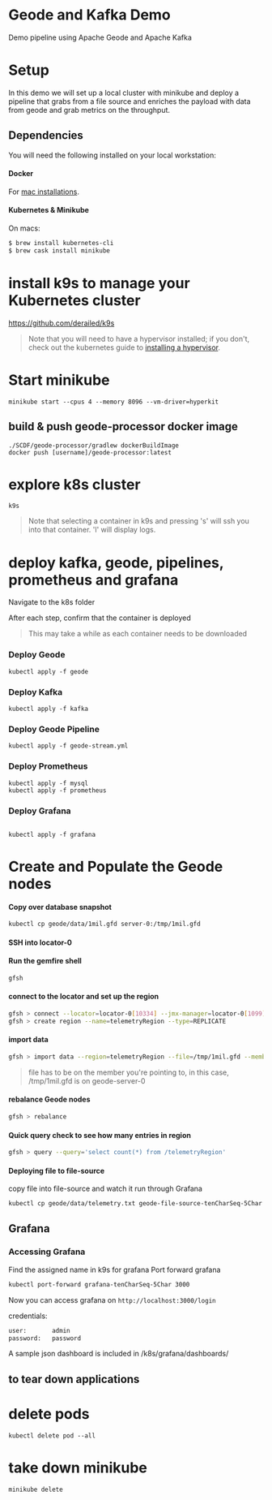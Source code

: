 # Geode and Kafka Demo
Demo pipeline using Apache Geode and Apache Kafka

# Setup
In this demo we will set up a local cluster with minikube and deploy a pipeline that grabs from a file source and enriches the payload with data from geode and grab metrics on the throughput.
## Dependencies
You will need the following installed on your local workstation:

#### Docker
For [mac installations](https://docs.docker.com/docker-for-mac/install/).

#### Kubernetes & Minikube
On macs: 

```bash
$ brew install kubernetes-cli
$ brew cask install minikube
```
# install k9s to manage your Kubernetes cluster
https://github.com/derailed/k9s


> Note that you will need to have a hypervisor installed; if you don't, check out the kubernetes guide to [installing a hypervisor](https://kubernetes.io/docs/tasks/tools/install-minikube/#install-a-hypervisor).

# Start minikube
```
minikube start --cpus 4 --memory 8096 --vm-driver=hyperkit
```

## build & push geode-processor docker image
``` 
./SCDF/geode-processor/gradlew dockerBuildImage
docker push [username]/geode-processor:latest
```

 # explore k8s cluster
 ```
 k9s
 ```
> Note that selecting a container in k9s and pressing 's' will ssh you into that container. 'l' will display logs.

# deploy kafka, geode, pipelines, prometheus and grafana
Navigate to the k8s folder

After each step, confirm that the container is deployed
> This may take a while as each container needs to be downloaded
### Deploy Geode
```
kubectl apply -f geode
```
### Deploy Kafka
```
kubectl apply -f kafka
```

### Deploy Geode Pipeline
```
kubectl apply -f geode-stream.yml
```

### Deploy Prometheus
```
kubectl apply -f mysql
kubectl apply -f prometheus
```

### Deploy Grafana
```

kubectl apply -f grafana

```

# Create and Populate the Geode nodes
#### Copy over database snapshot
```bash
kubectl cp geode/data/1mil.gfd server-0:/tmp/1mil.gfd
```

#### SSH into locator-0

#### Run the gemfire shell
```bash
gfsh
```

#### connect to the locator and set up the region
```bash
gfsh > connect --locator=locator-0[10334] --jmx-manager=locator-0[1099]
gfsh > create region --name=telemetryRegion --type=REPLICATE
```

#### import data
```bash
gfsh > import data --region=telemetryRegion --file=/tmp/1mil.gfd --member=server-0
```
> file has to be on the member you're pointing to, in this case, /tmp/1mil.gfd is on geode-server-0

#### rebalance Geode nodes 
```bash
gfsh > rebalance
```

#### Quick query check to see how many entries in region
```bash
gfsh > query --query='select count(*) from /telemetryRegion'
```

#### Deploying file to file-source
copy file into file-source and watch it run through Grafana
```bash
kubectl cp geode/data/telemetry.txt geode-file-source-tenCharSeq-5Char:/tmp/foo/1.txt
```

## Grafana

### Accessing Grafana
Find the assigned name in k9s for grafana
Port forward grafana
```bash
kubectl port-forward grafana-tenCharSeq-5Char 3000
```
Now you can access grafana on `http://localhost:3000/login`

credentials:
```bash
user:       admin
password:   password
```

A sample json dashboard is included in /k8s/grafana/dashboards/ 

## to tear down applications
# delete pods
```
kubectl delete pod --all
```

# take down minikube
```
minikube delete
```
